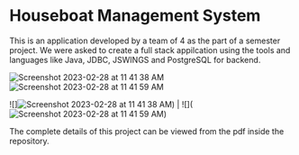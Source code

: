 # Houseboat Management System

This is an application developed by a team of 4 as the part of a semester project.
We were asked to create a full stack appilcation using the tools and languages like Java, JDBC, JSWINGS and PostgreSQL for backend.

![Screenshot 2023-02-28 at 11 41 38 AM](https://user-images.githubusercontent.com/84635960/221769511-6119643d-7945-4cc3-87f2-294eba6c3d06.png) ![Screenshot 2023-02-28 at 11 41 59 AM](https://user-images.githubusercontent.com/84635960/221769543-442e48fa-5fef-4771-8aad-754e3bf8d64d.png)


![]![Screenshot 2023-02-28 at 11 41 38 AM](https://user-images.githubusercontent.com/84635960/221769970-e6797cf9-8ea5-448d-84f9-34ba72ab2437.png))  |  ![](![Screenshot 2023-02-28 at 11 41 59 AM](https://user-images.githubusercontent.com/84635960/221769989-0ad4f6bf-1274-4e47-b990-0254491f0f75.png))

The complete details of this project can be viewed from the pdf inside the repository.
